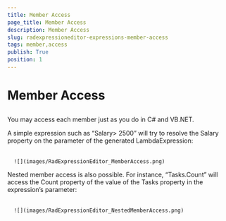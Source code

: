 ```yaml
---
title: Member Access
page_title: Member Access
description: Member Access
slug: radexpressioneditor-expressions-member-access
tags: member,access
publish: True
position: 1
---
```


# Member Access



## 

You may access each member just as you do in C# and VB.NET.

A simple expression such as “Salary> 2500” will try to resolve the Salary property on the parameter of the generated LambdaExpression:




         
      ![](images/RadExpressionEditor_MemberAccess.png)



Nested member access is also possible. For instance, “Tasks.Count” will access the Count property of the value of the Tasks property in the expression’s parameter:




         
      ![](images/RadExpressionEditor_NestedMemberAccess.png)


